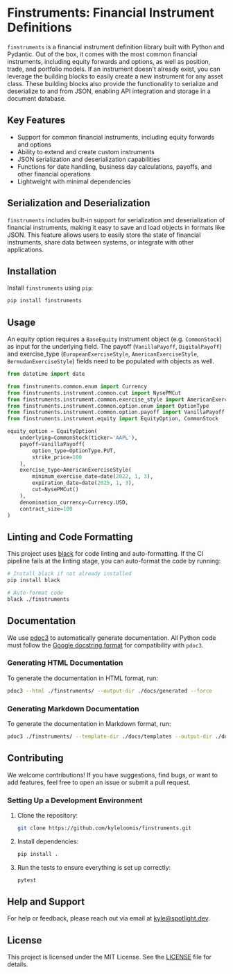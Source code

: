 # Finstruments: Financial Instrument Definitions

`finstruments` is a financial instrument definition library built with Python and Pydantic. Out of the box, it comes with the most common financial
instruments, including equity forwards and options, as well as position, trade, and portfolio models. If an instrument
doesn't already exist, you can leverage the building blocks to easily create a new instrument for any asset class. These building
blocks also provide the functionality to serialize and deserialize to and from JSON, enabling API integration and storage in a document database.

## Key Features

- Support for common financial instruments, including equity forwards and options
- Ability to extend and create custom instruments
- JSON serialization and deserialization capabilities
- Functions for date handling, business day calculations, payoffs, and other financial operations
- Lightweight with minimal dependencies

## Serialization and Deserialization

`finstruments` includes built-in support for serialization and deserialization of financial instruments, making it easy
to save and load objects in formats like JSON. This feature allows users to easily store the state of financial
instruments, share data between systems, or integrate with other applications.

## Installation

Install `finstruments` using `pip`:

```bash
pip install finstruments
```

## Usage

An equity option requires a `BaseEquity` instrument object (e.g. `CommonStock`) as input for the underlying field. The
payoff (`VanillaPayoff`, `DigitalPayoff`) and exercise_type (`EuropeanExerciseStyle`, `AmericanExerciseStyle`,
`BermudanExerciseStyle`) fields need to be populated with objects as well.

```python
from datetime import date

from finstruments.common.enum import Currency
from finstruments.instrument.common.cut import NysePMCut
from finstruments.instrument.common.exercise_style import AmericanExerciseStyle
from finstruments.instrument.common.option.enum import OptionType
from finstruments.instrument.common.option.payoff import VanillaPayoff
from finstruments.instrument.equity import EquityOption, CommonStock

equity_option = EquityOption(
    underlying=CommonStock(ticker='AAPL'),
    payoff=VanillaPayoff(
        option_type=OptionType.PUT,
        strike_price=100
    ),
    exercise_type=AmericanExerciseStyle(
        minimum_exercise_date=date(2022, 1, 3),
        expiration_date=date(2025, 1, 3),
        cut=NysePMCut()
    ),
    denomination_currency=Currency.USD,
    contract_size=100
)
```

## Linting and Code Formatting

This project uses [black](https://github.com/psf/black) for code linting and auto-formatting. If the CI pipeline fails
at the linting stage, you can auto-format the code by running:

```bash
# Install black if not already installed
pip install black

# Auto-format code
black ./finstruments
```

## Documentation

We use [pdoc3](https://pdoc3.github.io/pdoc/) to automatically generate documentation. All Python code must follow
the [Google docstring format](https://sphinxcontrib-napoleon.readthedocs.io/en/latest/example_google.html) for
compatibility with `pdoc3`.

### Generating HTML Documentation

To generate the documentation in HTML format, run:

```bash
pdoc3 --html ./finstruments/ --output-dir ./docs/generated --force
```

### Generating Markdown Documentation

To generate the documentation in Markdown format, run:

```bash
pdoc3 ./finstruments/ --template-dir ./docs/templates --output-dir ./docs/md --force --config='docformat="google"'
```

## Contributing

We welcome contributions! If you have suggestions, find bugs, or want to add features, feel free to open an issue or
submit a pull request.

### Setting Up a Development Environment

1. Clone the repository:
   ```bash
   git clone https://github.com/kyleloomis/finstruments.git
   ```

2. Install dependencies:
   ```bash
   pip install .
   ```

3. Run the tests to ensure everything is set up correctly:
   ```bash
   pytest
   ```

## Help and Support

For help or feedback, please reach out via email at [kyle@spotlight.dev](mailto:kyle@spotlight.dev).

## License

This project is licensed under the MIT License. See the [LICENSE](LICENSE) file for details.
